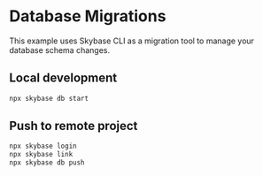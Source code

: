 # Database Migrations

This example uses Skybase CLI as a migration tool to manage your database schema changes.

## Local development

```bash
npx skybase db start
```

## Push to remote project

```bash
npx skybase login
npx skybase link
npx skybase db push
```
